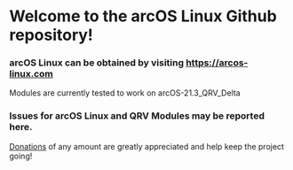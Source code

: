 # Welcome to the arcOS Linux Github repository!
### arcOS Linux can be obtained by visiting https://arcos-linux.com

Modules are currently tested to work on arcOS-21.3_QRV_Delta

### Issues for arcOS Linux and QRV Modules may be reported here.

[Donations](https://www.paypal.com/donate/?hosted_button_id=4SAKRN2MH7NEW) of any amount are greatly appreciated and help keep the project going!
